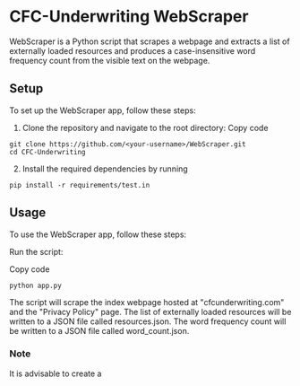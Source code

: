 # CFC-Underwriting WebScraper
WebScraper is a Python script that scrapes a webpage and extracts a list of externally loaded resources and produces a case-insensitive word frequency count from the visible text on the webpage.

## Setup
To set up the WebScraper app, follow these steps:

1. Clone the repository and navigate to the root directory:
Copy code
```
git clone https://github.com/<your-username>/WebScraper.git
cd CFC-Underwriting
```
2. Install the required dependencies by running 
```
pip install -r requirements/test.in
```
## Usage
To use the WebScraper app, follow these steps:

Run the script:

Copy code
```
python app.py
```
The script will scrape the index webpage hosted at "cfcunderwriting.com" and the "Privacy Policy" page.
The list of externally loaded resources will be written to a JSON file called resources.json.
The word frequency count will be written to a JSON file called word_count.json.

### Note

It is advisable to create a 
